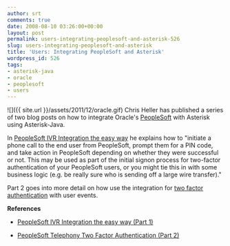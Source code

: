 ```yaml
---
author: srt
comments: true
date: 2008-08-10 03:26:00+00:00
layout: post
permalink: users-integrating-peoplesoft-and-asterisk-526
slug: users-integrating-peoplesoft-and-asterisk
title: 'Users: Integrating PeopleSoft and Asterisk'
wordpress_id: 526
tags:
- asterisk-java
- oracle
- peoplesoft
- users
---
```


![]({{ site.url }}/assets/2011/12/oracle.gif)
Chris Heller has published a series of two blog posts on how to integrate Oracle's [PeopleSoft](http://www.oracle.com/applications/peoplesoft-enterprise.html) with Asterisk using Asterisk-Java.




In [PeopleSoft IVR Integration the easy way](http://blog.greysparling.com/2008/07/peoplesoft-ivr-integration-easy-way.html) he explains how to "initiate a phone call to the end user from PeopleSoft, prompt them for a PIN code, and take action in PeopleSoft depending on whether they were successful or not. This may be used as part of the initial signon process for two-factor authentication of your PeopleSoft users, or you might tie this in with some business logic (e.g. be really sure who is sending off a large wire transfer)."  

Part 2 goes into more detail on how use the integration for 
[two factor authentication](http://blog.greysparling.com/2008/07/peoplesoft-telephony-two-factor.html) with user events.





**References**






  * [PeopleSoft IVR Integration the easy way (Part 1)](http://blog.greysparling.com/2008/07/peoplesoft-ivr-integration-easy-way.html)


  * [PeopleSoft Telephony Two Factor Authentication (Part 2)](http://blog.greysparling.com/2008/07/peoplesoft-telephony-two-factor.html)


